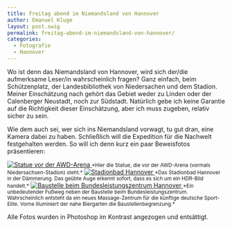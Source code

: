 ```yaml
---
title: Freitag abend im Niemandsland von Hannover
author: Emanuel Kluge
layout: post.swig
permalink: freitag-abend-im-niemandsland-von-hannover/
categories:
  - Fotografie
  - Hannover
---
```


Wo ist denn das Niemandsland von Hannover, wird sich der/die aufmerksame Leser/in wahrscheinlich fragen? Ganz einfach, beim Schützenplatz, der Landesbibliothek von Niedersachen und dem Stadion. Meiner Einschätzung nach gehört das Gebiet weder zu Linden oder der Calenberger Neustadt, noch zur Südstadt. Natürlich gebe ich keine Garantie auf die Richtigkeit dieser Einschätzung, aber ich muss zugeben, relativ sicher zu sein.

Wie dem auch sei, wer sich ins Niemandsland vorwagt, tu gut dran, eine Kamera dabei zu haben. Schließlich will die Expedition für die Nachwelt festgehalten werden. So will ich denn kurz ein paar Beweisfotos präsentieren:

<a href="/archive/wp-content/uploads/2009/08/statue-vor-der-awd-arena.jpg" rel="lightbox">
  <noscript data-src="/archive/wp-content/uploads/2009/08/statue-vor-der-awd-arena-480x318.jpg" data-alt="Statue vor der AWD-Arena">
<img src="/archive/wp-content/uploads/2009/08/statue-vor-der-awd-arena-480x318.jpg" alt="Statue vor der AWD-Arena">
</noscript>
</a>  
<small>*Hier die Statue, die vor der AWD-Arena (vormals Niedersachsen-Stadion) steht.*</small>

<a href="/archive/wp-content/uploads/2009/08/stadionbad-hannover.jpg" rel="lightbox">
  <noscript data-src="/archive/wp-content/uploads/2009/08/stadionbad-hannover-480x318.jpg" data-alt="Stadionbad Hannover">
<img src="/archive/wp-content/uploads/2009/08/stadionbad-hannover-480x318.jpg" alt="Stadionbad Hannover">
</noscript>
</a>  
<small>*Das Stadionbad Hannover in der Dämmerung. Das geübte Auge erkennt sofort, dass es sich um ein HDR-Bild handelt.*</small>

<a href="/archive/wp-content/uploads/2009/08/baustelle-beim-bundesleistungszentrum-hannover.jpg" rel="lightbox">
  <noscript data-src="/archive/wp-content/uploads/2009/08/baustelle-beim-bundesleistungszentrum-hannover-480x318.jpg" data-alt="Baustelle beim Bundesleistungszentrum Hannover">
<img src="/archive/wp-content/uploads/2009/08/baustelle-beim-bundesleistungszentrum-hannover-480x318.jpg" alt="Baustelle beim Bundesleistungszentrum Hannover">
</noscript>
</a>  
<small>*Ein unbedeutender Fußweg neben der Baustelle beim Bundesleistungszentrum. Wahrscheinlich entsteht da ein neues Massage-Zentrum für die künftige deutsche Sport-Elite. Vorne illuminiert der nahe Biergarten die Baustellenbegrenzung.*</small>

Alle Fotos wurden in Photoshop im Kontrast angezogen und entsättigt.
